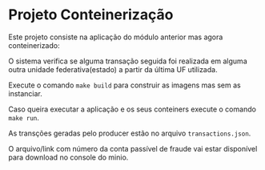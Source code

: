 # Projeto Conteinerização

Este projeto consiste na aplicação do módulo anterior mas agora conteinerizado:

O sistema verifica se alguma transação seguida foi realizada em alguma outra unidade federativa(estado) a partir da última UF utilizada.

Execute o comando `make build` para construir as imagens mas sem as instanciar.

Caso queira executar a aplicação e os seus conteiners execute o comando `make run`.

As transções geradas pelo producer estão no arquivo `transactions.json`.

O arquivo/link com número da conta passível de fraude vai estar disponível para download no console do minio.
